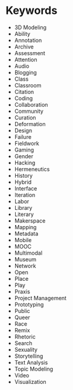 # Keywords

* 3D Modeling
* Ability
* Annotation
* Archive
* Assessment
* Attention
* Audio
* Blogging
* Class
* Classroom 
* Citation
* Coding 
* Collaboration
* Community
* Curation
* Deformation
* Design
* Failure
* Fieldwork
* Gaming
* Gender
* Hacking
* Hermeneutics
* History
* Hybrid 
* Interface
* Iteration
* Labor
* Library 
* Literary
* Makerspace 
* Mapping
* Metadata
* Mobile 
* MOOC
* Multimodal
* Museum
* Network 
* Open 
* Place
* Play
* Praxis
* Project Management
* Prototyping
* Public
* Queer
* Race
* Remix
* Rhetoric
* Search
* Sexuality 
* Storytelling
* Text Analysis
* Topic Modeling
* Video
* Visualization 
